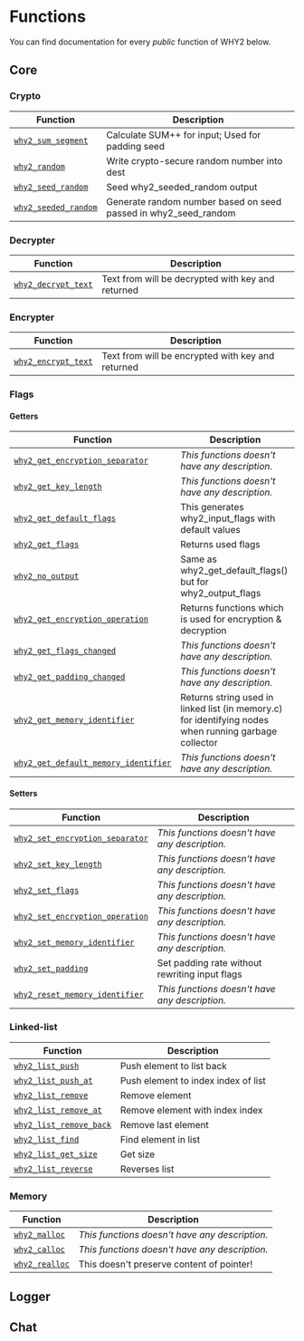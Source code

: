 <!--
This is part of WHY2
Copyright (C) 2022 Václav Šmejkal

This program is free software: you can redistribute it and/or modify
it under the terms of the GNU General Public License as published by
the Free Software Foundation, either version 3 of the License, or
(at your option) any later version.

This program is distributed in the hope that it will be useful,
but WITHOUT ANY WARRANTY; without even the implied warranty of
MERCHANTABILITY or FITNESS FOR A PARTICULAR PURPOSE.  See the
GNU General Public License for more details.

You should have received a copy of the GNU General Public License
along with this program.  If not, see <https://www.gnu.org/licenses/>.
-->

# Functions

You can find documentation for every *public* function of WHY2 below.

## Core

### Crypto

| Function                                             | Description                                      |
| ---------------------------------------------------- | ------------------------------------------------ |
| [`why2_sum_segment`](./core/crypto/why2_sum_segment) | Calculate SUM++ for input; Used for padding seed |
| [`why2_random`](./core/crypto/why2_random)           | Write crypto-secure random number into dest      |
| [`why2_seed_random`](./core/crypto/why2_seed_random) | Seed why2_seeded_random output                   |
| [`why2_seeded_random`](./core/crypto/why2_seeded_random) | Generate random number based on seed passed in why2_seed_random |

### Decrypter

| Function                                                  | Description                                       |
| --------------------------------------------------------- | ------------------------------------------------- |
| [`why2_decrypt_text`](./core/decrypter/why2_decrypt_text) | Text from will be decrypted with key and returned |

### Encrypter

| Function                                                  | Description                                       |
| --------------------------------------------------------- | ------------------------------------------------- |
| [`why2_encrypt_text`](./core/encrypter/why2_encrypt_text) | Text from will be encrypted with key and returned |

### Flags

#### Getters

| Function                                                                      | Description                             |
| ----------------------------------------------------------------------------- | --------------------------------------- |
| [`why2_get_encryption_separator`](./core/flags/getters/why2_get_encryption_separator) | *This functions doesn't have any description.* |
| [`why2_get_key_length`](./core/flags/getters/why2_get_key_length) | *This functions doesn't have any description.*      |
| [`why2_get_default_flags`](./core/flags/getters/why2_get_default_flags) | This generates why2_input_flags with default values |
| [`why2_get_flags`](./core/flags/getters/why2_get_flags) | Returns used flags                                            |
| [`why2_no_output`](./core/flags/getters/why2_no_output) | Same as why2_get_default_flags() but for why2_output_flags    |
| [`why2_get_encryption_operation`](./core/flags/getters/why2_get_encryption_operation) | Returns functions which is used for encryption & decryption |
| [`why2_get_flags_changed`](./core/flags/getters/why2_get_flags_changed) | *This functions doesn't have any description.* |
| [`why2_get_padding_changed`](./core/flags/getters/why2_get_padding_changed) | *This functions doesn't have any description.* |
| [`why2_get_memory_identifier`](./core/flags/getters/why2_get_memory_identifier) | Returns string used in linked list (in memory.c) for identifying nodes when running garbage collector |
| [`why2_get_default_memory_identifier`](./core/flags/getters/why2_get_default_memory_identifier) | *This functions doesn't have any description.* |

#### Setters

| Function                                                              | Description                                       |
| --------------------------------------------------------------------- | ------------------------------------------------- |
| [`why2_set_encryption_separator`](./core/flags/setters/why2_set_encryption_separator) | *This functions doesn't have any description.* |
| [`why2_set_key_length`](./core/flags/setters/why2_set_key_length) | *This functions doesn't have any description.* |
| [`why2_set_flags`](./core/flags/setters/why2_set_flags) | *This functions doesn't have any description.* |
| [`why2_set_encryption_operation`](./core/flags/setters/why2_set_encryption_operation) | *This functions doesn't have any description.* |
| [`why2_set_memory_identifier`](./core/flags/setters/why2_set_memory_identifier) | *This functions doesn't have any description.* |
| [`why2_set_padding`](./core/flags/setters/why2_set_padding) | Set padding rate without rewriting input flags |
| [`why2_reset_memory_identifier`](./core/flags/setters/why2_reset_memory_identifier) | *This functions doesn't have any description.* |

### Linked-list

| Function                                                      | Description                         |
| ------------------------------------------------------------- | ----------------------------------- |
| [`why2_list_push`](./core/llist/why2_list_push)               | Push element to list back           |
| [`why2_list_push_at`](./core/llist/why2_list_push_at)         | Push element to index index of list |
| [`why2_list_remove`](./core/llist/why2_list_remove)           | Remove element                      |
| [`why2_list_remove_at`](./core/llist/why2_list_remove_at)     | Remove element with index index     |
| [`why2_list_remove_back`](./core/llist/why2_list_remove_back) | Remove last element                 |
| [`why2_list_find`](./core/llist/why2_list_find)               | Find element in list                |
| [`why2_list_get_size`](./core/llist/why2_list_get_size)       | Get size                            |
| [`why2_list_reverse`](./core/llist/why2_list_reverse)         | Reverses list                       |

### Memory

| Function                                     | Description                                    |
| -------------------------------------------- | ---------------------------------------------- |
| [`why2_malloc`](./core/memory/why2_malloc)   | *This functions doesn't have any description.* |
| [`why2_calloc`](./core/memory/why2_calloc)   | *This functions doesn't have any description.* |
| [`why2_realloc`](./core/memory/why2_realloc) | This doesn't preserve content of pointer!      |

## Logger

## Chat